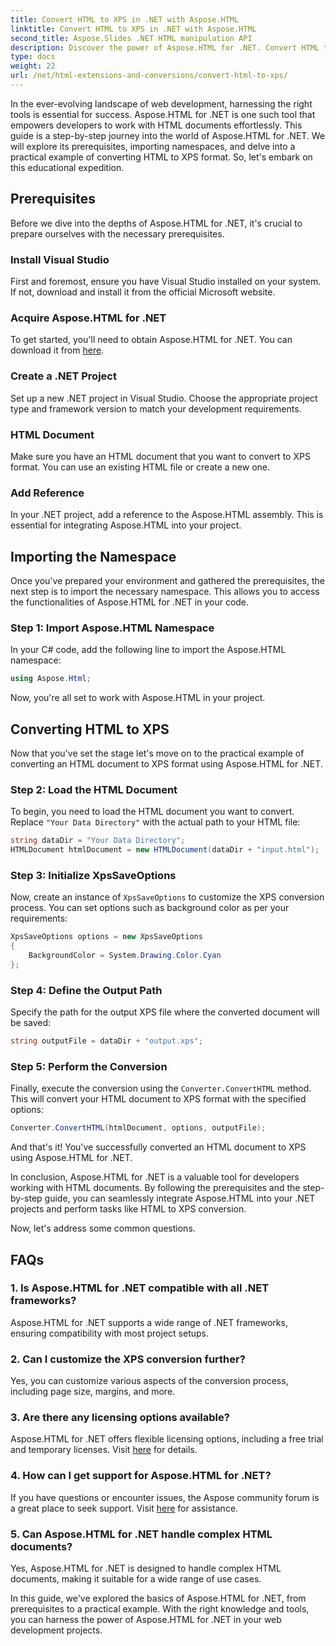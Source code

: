 ```yaml
---
title: Convert HTML to XPS in .NET with Aspose.HTML
linktitle: Convert HTML to XPS in .NET with Aspose.HTML
second_title: Aspose.Slides .NET HTML manipulation API
description: Discover the power of Aspose.HTML for .NET. Convert HTML to XPS effortlessly. Prerequisites, step-by-step guide, and FAQs included.
type: docs
weight: 22
url: /net/html-extensions-and-conversions/convert-html-to-xps/
---
```


In the ever-evolving landscape of web development, harnessing the right tools is essential for success. Aspose.HTML for .NET is one such tool that empowers developers to work with HTML documents effortlessly. This guide is a step-by-step journey into the world of Aspose.HTML for .NET. We will explore its prerequisites, importing namespaces, and delve into a practical example of converting HTML to XPS format. So, let's embark on this educational expedition.

## Prerequisites

Before we dive into the depths of Aspose.HTML for .NET, it's crucial to prepare ourselves with the necessary prerequisites.

### Install Visual Studio

First and foremost, ensure you have Visual Studio installed on your system. If not, download and install it from the official Microsoft website.

### Acquire Aspose.HTML for .NET

To get started, you'll need to obtain Aspose.HTML for .NET. You can download it from [here](https://releases.aspose.com/html/net/).

### Create a .NET Project

Set up a new .NET project in Visual Studio. Choose the appropriate project type and framework version to match your development requirements.

### HTML Document

Make sure you have an HTML document that you want to convert to XPS format. You can use an existing HTML file or create a new one.

### Add Reference

In your .NET project, add a reference to the Aspose.HTML assembly. This is essential for integrating Aspose.HTML into your project.

## Importing the Namespace

Once you've prepared your environment and gathered the prerequisites, the next step is to import the necessary namespace. This allows you to access the functionalities of Aspose.HTML for .NET in your code.

### Step 1: Import Aspose.HTML Namespace

In your C# code, add the following line to import the Aspose.HTML namespace:

```csharp
using Aspose.Html;
```

Now, you're all set to work with Aspose.HTML in your project.

## Converting HTML to XPS

Now that you've set the stage let's move on to the practical example of converting an HTML document to XPS format using Aspose.HTML for .NET.

### Step 2: Load the HTML Document

To begin, you need to load the HTML document you want to convert. Replace `"Your Data Directory"` with the actual path to your HTML file:

```csharp
string dataDir = "Your Data Directory";
HTMLDocument htmlDocument = new HTMLDocument(dataDir + "input.html");
```

### Step 3: Initialize XpsSaveOptions

Now, create an instance of `XpsSaveOptions` to customize the XPS conversion process. You can set options such as background color as per your requirements:

```csharp
XpsSaveOptions options = new XpsSaveOptions
{
    BackgroundColor = System.Drawing.Color.Cyan
};
```

### Step 4: Define the Output Path

Specify the path for the output XPS file where the converted document will be saved:

```csharp
string outputFile = dataDir + "output.xps";
```

### Step 5: Perform the Conversion

Finally, execute the conversion using the `Converter.ConvertHTML` method. This will convert your HTML document to XPS format with the specified options:

```csharp
Converter.ConvertHTML(htmlDocument, options, outputFile);
```

And that's it! You've successfully converted an HTML document to XPS using Aspose.HTML for .NET.

In conclusion, Aspose.HTML for .NET is a valuable tool for developers working with HTML documents. By following the prerequisites and the step-by-step guide, you can seamlessly integrate Aspose.HTML into your .NET projects and perform tasks like HTML to XPS conversion.

Now, let's address some common questions.

## FAQs

### 1. Is Aspose.HTML for .NET compatible with all .NET frameworks?
   Aspose.HTML for .NET supports a wide range of .NET frameworks, ensuring compatibility with most project setups.

### 2. Can I customize the XPS conversion further?
   Yes, you can customize various aspects of the conversion process, including page size, margins, and more.

### 3. Are there any licensing options available?
   Aspose.HTML for .NET offers flexible licensing options, including a free trial and temporary licenses. Visit [here](https://purchase.aspose.com/buy) for details.

### 4. How can I get support for Aspose.HTML for .NET?
   If you have questions or encounter issues, the Aspose community forum is a great place to seek support. Visit [here](https://forum.aspose.com/) for assistance.

### 5. Can Aspose.HTML for .NET handle complex HTML documents?
   Yes, Aspose.HTML for .NET is designed to handle complex HTML documents, making it suitable for a wide range of use cases.

In this guide, we've explored the basics of Aspose.HTML for .NET, from prerequisites to a practical example. With the right knowledge and tools, you can harness the power of Aspose.HTML for .NET in your web development projects.
